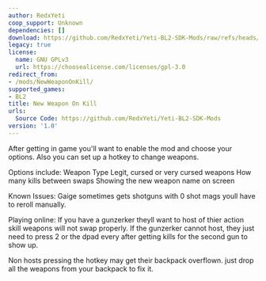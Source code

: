 ```yaml
---
author: RedxYeti
coop_support: Unknown
dependencies: []
download: https://github.com/RedxYeti/Yeti-BL2-SDK-Mods/raw/refs/heads/main/NewWeaponOnKill/NewWeaponOnKill.zip
legacy: true
license:
  name: GNU GPLv3
  url: https://choosealicense.com/licenses/gpl-3.0
redirect_from:
- /mods/NewWeaponOnKill/
supported_games:
- BL2
title: New Weapon On Kill
urls:
  Source Code: https://github.com/RedxYeti/Yeti-BL2-SDK-Mods
version: '1.0'
---
```

After getting in game you'll want to enable the mod and choose your options. Also you can set up a hotkey to change weapons. 

Options include:
Weapon Type
Legit, cursed or very cursed weapons
How many kills between swaps
Showing the new weapon name on screen

Known Issues:
Gaige sometimes gets shotguns with 0 shot mags youll have to reroll manually.

Playing online:
If you have a gunzerker theyll want to host of thier action skill weapons will not swap properly.
If the gunzerker cannot host, they just need to press 2 or the dpad every after getting kills for the second gun to show up.

Non hosts pressing the hotkey may get their backpack overflown. just drop all the weapons from your backpack to fix it.
